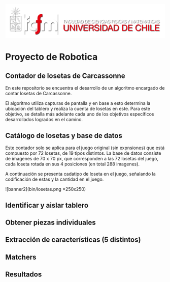 ![banner](bin/logo.png)

# Proyecto de Robotica

## Contador de losetas de Carcassonne

En este repositorio se encuentra el desarrollo de un algoritmo encargado de contar losetas de Carcassonne.

El algoritmo utiliza capturas de pantalla y en base a esto determina la ubicación del tablero y realiza la cuenta de losetas en este. Para este objetivo, se detalla más adelante cada uno de los objetivos específicos desarrollados logrados en el camino.

## Catálogo de losetas y base de datos

Este contador solo se aplica para el juego original (sin expnsiones) que está compuesto por 72 losetas, de 19 tipos distintos. La base de datos consiste de imagenes de 70 x 70 px, que corresponden a las 72 losetas del juego, cada loseta rotada en sus 4 posiciones (en total 288 imagenes).

A continuación se presenta cadatipo de loseta en el juego, señalando la codificación de estas y la cantidad en el juego.

![banner2](bin/losetas.png =250x250)

## Identificar y aislar tablero



## Obtener piezas individuales


## Extracción de características (5 distintos)

## Matchers

## Resultados
